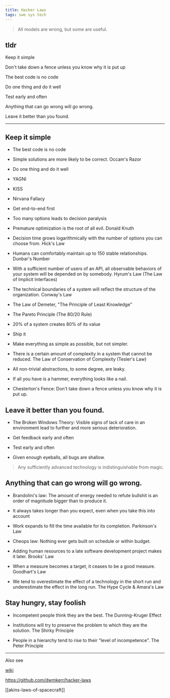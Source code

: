 ```yaml
---
title: Hacker Laws
tags: swe sys tech
--- 
```


> All models are wrong, but some are useful. 

## tldr 

Keep it simple 

Don't take down a fence unless you know why it is put up

The best code is no code

Do one thing and do it well 

Test early and often 

Anything that can go wrong will go wrong. 

Leave it better than you found. 


---

## Keep it simple 

* The best code is no code

* Simple solutions are more likely to be correct. Occam's Razor

* Do one thing and do it well 

* YAGNI 

* KISS 

* Nirvana Fallacy

* Get end-to-end first 

* Too many options leads to decision paralysis 

* Premature optimization is the root of all evil. Donald Knuth

* Decision time grows logarithmically with the number of options you can choose from. Hick's Law

* Humans can comfortably maintain up to 150 stable relationships. Dunbar's Number

* With a sufficient number of users of an API, all observable behaviors of your system will be depended on by somebody. Hyrum's Law (The Law of Implicit Interfaces)

* The technical boundaries of a system will reflect the structure of the organization. Conway's Law

* The Law of Demeter,  "The Principle of Least Knowledge"

* The Pareto Principle (The 80/20 Rule)

* 20% of a system creates 80% of its value  

* Ship it

* Make everything as simple as possible, but not simpler. 

* There is a certain amount of complexity in a system that cannot be reduced. The Law of Conservation of Complexity (Tesler's Law)

* All non-trivial abstractions, to some degree, are leaky. 

* If all you have is a hammer, everything looks like a nail. 

* Chesterton's Fence: Don't take down a fence unless you know why it is put up. 


## Leave it better than you found. 

* The Broken Windows Theory: Visible signs of lack of care in an environment lead to further and more serious deterioration. 

* Get feedback early and often 

* Test early and often 

* Given enough eyeballs, all bugs are shallow.

> Any sufficiently advanced technology is indistinguishable from magic.

## Anything that can go wrong will go wrong. 

* Brandolini's law: The amount of energy needed to refute bullshit is an order of magnitude bigger than to produce it. 

* It always takes longer than you expect, even when you take this into account 

* Work expands to fill the time available for its completion. Parkinson's Law

* Cheops law: Nothing ever gets built on schedule or within budget.

* Adding human resources to a late software development project makes it later. Brooks' Law

* When a measure becomes a target, it ceases to be a good measure. Goodhart's Law

* We tend to overestimate the effect of a technology in the short run and underestimate the effect in the long run. The Hype Cycle & Amara's Law

## Stay hungry, stay foolish  

* Incompetent people think they are the best. The Dunning-Kruger Effect

* Institutions will try to preserve the problem to which they are the solution. The Shirky Principle

* People in a hierarchy tend to rise to their "level of incompetence". The Peter Principle

---

Also see 

[wiki](https://en.wikipedia.org/wiki/List_of_eponymous_laws)

<https://github.com/dwmkerr/hacker-laws>

[[akins-laws-of-spacecraft]]